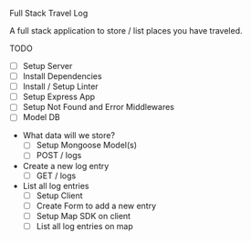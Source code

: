 Full Stack Travel Log

A full stack application to store / list places you have traveled.

TODO

- [ ] Setup Server
- [ ] Install Dependencies
- [ ] Install / Setup Linter
- [ ] Setup Express App
- [ ] Setup Not Found and Error Middlewares
- [ ] Model DB

- What data will we store?
  - [ ] Setup Mongoose Model(s)
  - [ ] POST / logs
- Create a new log entry
  - [ ] GET / logs
- List all log entries
  - [ ] Setup Client
  - [ ] Create Form to add a new entry
  - [ ] Setup Map SDK on client
  - [ ] List all log entries on map
